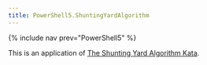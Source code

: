 ```yaml
---
title: PowerShell5.ShuntingYardAlgorithm
---
```

{% include nav prev="PowerShell5" %}

This is an application of [The Shunting Yard Algorithm Kata](Katas.ShuntingYardAlgorithm).
